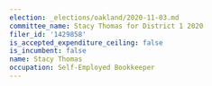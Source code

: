 ```yaml
---
election: _elections/oakland/2020-11-03.md
committee_name: Stacy Thomas for District 1 2020
filer_id: '1429858'
is_accepted_expenditure_ceiling: false
is_incumbent: false
name: Stacy Thomas
occupation: Self-Employed Bookkeeper
---
```

